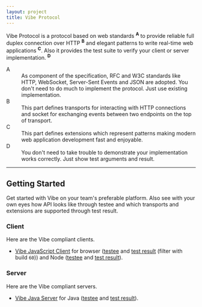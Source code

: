 ```yaml
---
layout: project
title: Vibe Protocol
---
```


Vibe Protocol is a protocol based on web standards <sup><strong>A</strong></sup> to provide reliable full duplex connection over HTTP <sup><strong>B</strong></sup> and elegant patterns to write real-time web applications <sup><strong>C</strong></sup>. Also it provides the test suite to verify your client or server implementation. <sup><strong>D</strong></sup>

<dl>
    <dt>A</dt>
    <dd>As component of the specification, RFC and W3C standards like HTTP, WebSocket, Server-Sent Events and JSON are adopted. You don't need to do much to implement the protocol. Just use existing implementation.</dd>
    <dt>B</dt>
    <dd>This part defines transports for interacting with HTTP connections and socket for exchanging events between two endpoints on the top of transport.</dd>
    <dt>C</dt>
    <dd>This part defines extensions which represent patterns making modern web application development fast and enjoyable.</dd>
    <dt>D</dt>
    <dd>You don't need to take trouble to demonstrate your implementation works correctly. Just show test arguments and result.</dd>
</dl>

---

## Getting Started
Get started with Vibe on your team's preferable platform. Also see with your own eyes how API looks like through testee and which transports and extensions are supported through test result.

### Client
Here are the Vibe compliant clients.

* [Vibe JavaScript Client](http://vibe-project.github.io/projects/vibe-javascript-client/3.0.0-Alpha3/) for browser ([testee](https://github.com/vibe-project/vibe-javascript-client/blob/v3.0.0-Alpha3/test/resources/testee.html#L62-L118) and [test result](https://saucelabs.com/u/vibe) (filter with build `60`)) and Node ([testee](https://github.com/vibe-project/vibe-javascript-client/blob/v3.0.0-Alpha3/Gruntfile.js#L84-L120) and [test result](https://travis-ci.org/vibe-project/vibe-javascript-client/builds/39187708)).

### Server
Here are the Vibe compliant servers.

* [Vibe Java Server](http://vibe-project.github.io/projects/vibe-java-server/3.0.0-Alpha4/) for Java ([testee](https://github.com/vibe-project/vibe-java-server/blob/v3.0.0-Alpha4/server/src/test/java/org/atmosphere/vibe/server/ProtocolTest.java#L32-L87) and [test result](https://travis-ci.org/vibe-project/vibe-java-server/builds/39848546)).